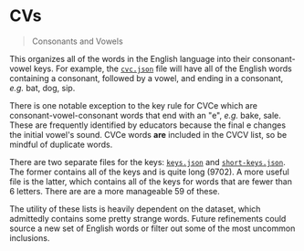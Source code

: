 # CVs

> Consonants and Vowels

This organizes all of the words in the English language into their consonant-vowel keys. For example, the [`cvc.json`](./lib/cvc.json) file will have all of the English words containing a consonant, followed by a vowel, and ending in a consonant, _e.g._ bat, dog, sip.

There is one notable exception to the key rule for CVCe which are consonant-vowel-consonant words that end with an "e", _e.g._ bake, sale. These are frequently identified by educators because the final e changes the initial vowel's sound. CVCe words **are** included in the CVCV list, so be mindful of duplicate words.

There are two separate files for the keys: [`keys.json`](./lib/keys.json) and [`short-keys.json`](./lib/short-keys.json). The former contains all of the keys and is quite long (9702). A more useful file is the latter, which contains all of the keys for words that are fewer than 6 letters. There are are a more manageable 59 of these.

The utility of these lists is heavily dependent on the dataset, which admittedly contains some pretty strange words. Future refinements could source a new set of English words or filter out some of the most uncommon inclusions.
